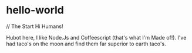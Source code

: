 # hello-world
// The Start
Hi Humans!

Hubot here, I like Node.Js and Coffeescript (that's what I'm Made of!).
I've had taco's on the moon and find them far superior to earth taco's.
